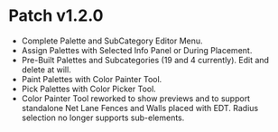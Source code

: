 ﻿# Patch v1.2.0
* Complete Palette and SubCategory Editor Menu.
* Assign Palettes with Selected Info Panel or During Placement.
* Pre-Built Palettes and Subcategories (19 and 4 currently). Edit and delete at will.
* Paint Palettes with Color Painter Tool.
* Pick Palettes with Color Picker Tool.
* Color Painter Tool reworked to show previews and to support standalone Net Lane Fences and Walls placed with EDT. Radius selection no longer supports sub-elements.